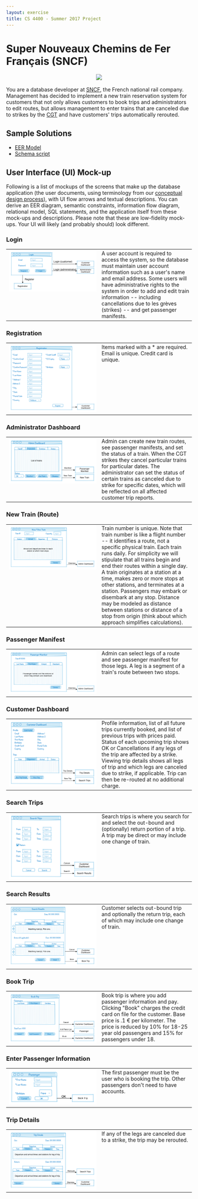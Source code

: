 ```yaml
---
layout: exercise
title: CS 4400 - Summer 2017 Project
---
```


# Super Nouveaux Chemins de Fer Français (SNCF)

<center>
<img src="https://upload.wikimedia.org/wikipedia/commons/5/57/Carte_TGV.svg" height="400px" />
</center>

You are a database developer at [SNCF](http://www.sncf.com/), the French national rail company. Management has decided to implement a new train reservation system for customers that not only allows customers to book trips and administrators to edit routes, but allows management to enter trains that are canceled due to strikes by the [CGT](http://www.cgt.fr/) and have customers' trips automatically rerouted.

## Sample Solutions

- [EER Model](sncf-eer.png)
- [Schema script](sncf-schema-team0.sql)

## User Interface (UI) Mock-up

Following is a list of mockups of the screens that make up the database application (the user documents, using terminology from our [conceptual design process](../slides/conceptual-design-process.pdf)), with UI flow arrows and textual descriptions. You can derive an EER diagram, semantic constraints, information flow diagram, relational model, SQL statements, and the application itself from these mock-ups and descriptions. Please note that these are low-fidelity mock-ups. Your UI will likely (and probably should) look different.

### Login

<table>
<tr>
<td width="50%" valign="top">
<img src="login.png" alt="Login Screen" width="100%" />
</td>
<td width="50%" valign="top">
A user account is required to access the system, so the database must maintain user account information such as a user's name and email address. Some users will have administrative rights to the system in order to add and edit train information -- including cancellations due to les grèves (strikes) -- and get passenger manifests.
</td>
</tr>
</table>

### Registration

<table>
<tr>
<td width="50%" valign="top">
<img src="registration.png" alt="" width="100%" />
</td>
<td width="50%" valign="top">
Items marked with a * are required.
Email is unique. Credit card is unique.
</td>
</tr>
</table>

### Administrator Dashboard

<table>
<tr>
<td width="50%" valign="top">
<img src="admin-dashboard.png" alt="" width="100%" />
</td>
<td width="50%" valign="top">
Admin can create new train routes, see passenger manifests, and set the status of a train. When the CGT strikes they cancel particular trains for particular dates. The administrator can set the status of certain trains as canceled due to strike for specific dates, which will be reflected on all affected customer trip reports.
</td>
</tr>
</table>

### New Train (Route)

<table>
<tr>
<td width="50%" valign="top">
<img src="new-train.png" alt="" width="100%" />
</td>
<td width="50%" valign="top">
Train number is unique. Note that train number is like a flight number -- it identifies a route, not a specific physical train. Each train runs daily. For simplicity we will stipulate that all trains begin and end their routes within a single day. A train originates at a station at a time, makes zero or more stops at other stations, and terminates at a station. Passengers may embark or disembark at any stop. Distance may be modeled as distance between stations or distance of a stop from origin (think about which approach simplifies calculations).
</td>
</tr>
</table>

### Passenger Manifest

<table>
<tr>
<td width="50%" valign="top">
<img src="passenger-manifest.png" alt="" width="100%" />
</td>
<td width="50%" valign="top">
Admin can select legs of a route and see passenger manifest for those legs. A leg is a segment of a train's route between two stops.
</td>
</tr>
</table>

### Customer Dashboard

<table>
<tr>
<td width="50%" valign="top">
<img src="customer-dashboard.png" alt="" width="100%" />
</td>
<td width="50%" valign="top">
Profile information, list of all future trips currently booked, and list of previous trips with prices paid. Status of each upcoming trip shows OK or Cancellations if any legs of the trip are affected by a strike. Viewing trip details shows all legs of trip and which legs are canceled due to strike, if applicable. Trip can then be re-routed at no additional charge.
</td>
</tr>
</table>

### Search Trips

<table>
<tr>
<td width="50%" valign="top">
<img src="search-trips.png" alt="" width="100%" />
</td>
<td width="50%" valign="top">
Search trips is where you search for and select the out-bound and (optionally) return portion of a trip. A trip may be direct or may include one change of train.
</td>
</tr>
</table>

### Search Results

<table>
<tr>
<td width="50%" valign="top">
<img src="search-results.png" alt="" width="100%" />
</td>
<td width="50%" valign="top">
Customer selects out-bound trip and optionally the return trip, each of which may include one change of train.
</td>
</tr>
</table>


### Book Trip

<table>
<tr>
<td width="50%" valign="top">
<img src="book-trip.png" alt="" width="100%" />
</td>
<td width="50%" valign="top">
Book trip is where you add passenger information and pay. Clicking "Book" charges the credit card on file for the customer. Base price is .1 € per kilometer. The price is reduced by 10% for 18-25 year old passengers and 15% for passengers under 18.
</td>
</tr>
</table>

### Enter Passenger Information

<table>
<tr>
<td width="50%" valign="top">
<img src="passenger.png" alt="" width="100%" />
</td>
<td width="50%" valign="top">
The first passenger must be the user who is booking the trip. Other passengers don't need to have accounts.
</td>
</tr>
</table>

### Trip Details

<table>
<tr>
<td width="50%" valign="top">
<img src="trip-details.png" alt="" width="100%" />
</td>
<td width="50%" valign="top">
If any of the legs are canceled due to a strike, the trip may be rerouted.
</td>
</tr>
</table>
